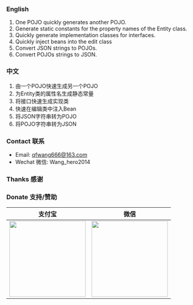 <!-- Plugin description -->

### English
1. One POJO quickly generates another POJO.
2. Generate static constants for the property names of the Entity class.
3. Quickly generate implementation classes for interfaces.<br>
4. Quickly inject beans into the edit class<br>
5. Convert JSON strings to POJOs.<br>
6. Convert POJOs strings to JSON.<br>

### 中文
1. 由一个POJO快速生成另一个POJO
2. 为Entity类的属性名生成静态常量
3. 将接口快速生成实现类
4. 快速在编辑类中注入Bean
5. 将JSON字符串转为POJO
6. 将POJO字符串转为JSON

### Contact 联系   

- Email: qfwang666@163.com
- Wechat 微信: Wang_hero2014

### Thanks 感谢

### Donate 支持/赞助

| 支付宝 | 微信 |
| ------ | ---- |
|   <img height="200" src="https://s2.loli.net/2023/06/13/wliDBon9T2sHQPh.jpg" width="200"/>     |  <img height="200" src="https://s2.loli.net/2023/06/13/R7UiqScswd6oIHZ.jpg" width="200"/>    |


<!-- Plugin description end -->
